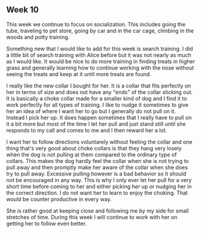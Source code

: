 ## Week 10

This week we continue to focus on socialization. This includes going the tube, traveling to pet store, going by car and in the car cage, climbing in the woods and potty training. 

Something new that I would like to add for this week is search training. I did a little bit of search training with Alice before but it was not nearly as much as I would like. It would be nice to do more training in finding treats in higher grass and generally learning how to continue working with the nose without seeing the treats and keep at it until more treats are found.

I really like the new collar I bought for her. It is a collar that fits perfectly on her in terms of size and does not have any "ends" of the collar sticking out. It is basically a choke collar made for a smaller kind of dog and I find it to work perfectly for all types of training. I like to nudge it sometimes to give her an idea of where I want her to go but I generally do not pull on it. Instead I pick her up. It does happen sometimes that I really have to pull on it a bit more but most of the time I let her pull and just stand still until she responds to my call and comes to me and I then reward her a lot. 

I want her to follow directions voluntarely without feeling the collar and one thing that's very good about choke collars is that they hang very losely when the dog is not pulling at them compared to the ordinary type of collars. This makes the dog hardly feel the collar when she is not trying to pull away and then promptly make her aware of the collar when she does try to pull away. Excessive pulling however is a bad behavior so it should not be encouraged in any way. This is why I only ever let her pull for a very short time before coming to her and either picking her up or nudging her in the correct direction. I do not want her to learn to enjoy the choking. That would be counter productive in every way. 

She is rather good at keeping close and following me by my side for small stretches of time. During this week I will continue to work with her on getting her to follow even better. 

